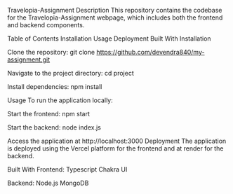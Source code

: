 Travelopia-Assignment Description This repository contains the codebase for the Travelopia-Assignment webpage, which includes both the frontend and backend components.

Table of Contents Installation Usage Deployment Built With Installation

Clone the repository: git clone https://github.com/devendra840/my-assignment.git

Navigate to the project directory: cd project

Install dependencies: npm install

Usage To run the application locally:

Start the frontend: npm start

Start the backend: node index.js

Access the application at http://localhost:3000 Deployment The application is deployed using the Vercel platform for the frontend and at render for the backend.

Built With Frontend: Typescript Chakra UI

Backend: Node.js MongoDB
